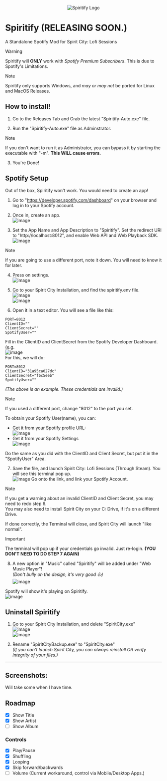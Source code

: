 <p align="center">
    <img src="https://github.com/SpiritLauncher/Spiritify/assets/96365455/59cdd3d3-6d9b-4f8d-a369-5531fcf9f586" alt="Spiritify Logo">
</p>

# Spiritify (RELEASING SOON.)
A Standalone Spotify Mod for Spirit City: Lofi Sessions

> [!WARNING]  
> Spiritify will **ONLY** work with _Spotify Premium Subscribers_. This is due to Spotify's Limitations.

> [!NOTE]  
> Spiritify only supports Windows, and _may or may not_ be ported for Linux and MacOS Releases.

## How to install!
1. Go to the Releases Tab and Grab the latest "Spiritify-Auto.exe" file.

2. Run the "Spiritify-Auto.exe" file as Adminstrator.
> [!NOTE]  
> If you don't want to run it as Administrator, you can bypass it by starting the executable with "-m". **This WILL cause errors.**

3. You're Done! 

## Spotify Setup
Out of the box, Spiritify won't work. You would need to create an app!
1. Go to "https://developer.spotify.com/dashboard" on your browser and log in to your Spotify account.

2. Once in, create an app.
<br>![image](https://github.com/SpiritLauncher/Spiritify/assets/96365455/6ead3c3d-f419-4d20-9692-42fb95930750)

3. Set the App Name and App Description to "Spiritify". Set the redirect URI to "http://localhost:8012", and enable Web API and Web Playback SDK.
<br>![image](https://github.com/SpiritLauncher/Spiritify/assets/96365455/6160e6ae-1652-468a-abd0-c8324245a5b2)
> [!NOTE]  
> If you are going to use a different port, note it down. You will need to know it for later.

4. Press on settings. 
<br>![image](https://github.com/SpiritLauncher/Spiritify/assets/96365455/322fbf04-830b-42be-9b73-2bc3dc5724d2)

5. Go to your Spirit City Installation, and find the spiritify.env file.
<br>![image](https://github.com/SpiritLauncher/Spiritify/assets/96365455/a24c9005-8e8c-4206-abdb-4c13fbc8ff0a)
<br>![image](https://github.com/SpiritLauncher/Spiritify/assets/96365455/a0977889-2554-4294-b143-06ba6182ad65)

6. Open it in a text editor. You will see a file like this:
```env
PORT=8012
ClientID=""
ClientSecret=""
SpotifyUser=""
```
Fill in the ClientID and ClientSecret from the Spotify Developer Dashboard.
(e.g.
<br>![image](https://github.com/SpiritLauncher/Spiritify/assets/96365455/672f3922-b88a-481b-9be7-f358b9c5c914)
<br>For this, we will do:
```env
PORT=8012
ClientID="31a95ca027dc"
ClientSecret="f6c5eeb"
SpotifyUser=""
```
_(The above is an example. These credentials are invalid.)_
> [!NOTE]  
> If you used a different port, change "8012" to the port you set.

To obtain your Spotify User(name), you can:
- Get it from your Spotify profile URL:
<br>![image](https://github.com/SpiritLauncher/Spiritify/assets/96365455/15b46235-5441-4990-869b-d06e2e946f84)
- Get it from your Spotify Settings
<br>![image](https://github.com/SpiritLauncher/Spiritify/assets/96365455/f48893e8-ead2-47e5-8603-38c1575aebc8)

Do the same as you did with the ClientID and Client Secret, but put it in the "SpotifyUser" Area.

7. Save the file, and launch Spirit City: Lofi Sessions (Through Steam). You will see this terminal pop up.
<br>![image](https://github.com/SpiritLauncher/Spiritify/assets/96365455/dce73845-4c8b-47a9-bc02-cbf23bfacbdc)
Go onto the link, and link your Spotify Account.

> [!NOTE]  
> If you get a warning about an invalid ClientID and Client Secret, you may need to redo step 6.<br>You may also need to install Spirit City on your C: Drive, if it's on a different Drive.

If done correctly, the Terminal will close, and Spirit City will launch "like normal".

> [!IMPORTANT]  
> The terminal will pop up if your credentials go invalid. Just re-login. **(YOU DON'T NEED TO DO STEP 7 AGAIN)**

8. A new option in "Music" called "Spiritify" will be added under "Web Music Player"!
<br>_(Don't bully on the design, it's very good 👍)_
<br>![image](https://github.com/SpiritLauncher/Spiritify/assets/96365455/fa136d29-a5f4-4fba-ac1c-1ca57325765c)

Spotify will show it's playing on Spiritify.
<br>![image](https://github.com/SpiritLauncher/Spiritify/assets/96365455/92db0865-b811-45ec-bf43-38f20f69e714)

## Uninstall Spiritify
1. Go to your Spirit City Installation, and delete "SpiritCity.exe"
<br>![image](https://github.com/SpiritLauncher/Spiritify/assets/96365455/a24c9005-8e8c-4206-abdb-4c13fbc8ff0a)
<br>![image](https://github.com/SpiritLauncher/Spiritify/assets/96365455/a0977889-2554-4294-b143-06ba6182ad65)

2. Rename "SpiritCityBackup.exe" to "SpiritCity.exe"
<br>_(If you can't launch Spirit City, you can always reinstall OR verify integrity of your files.)_

------------
## Screenshots:
Will take some when I have time.

## Roadmap
- [x] Show Title
- [x] Show Artist
- [ ] Show Album

### Controls
- [x] Play/Pause
- [x] Shuffling
- [x] Looping
- [x] Skip forward/backwards
- [ ] Volume (Current workaround, control via Mobile/Desktop Apps.)
